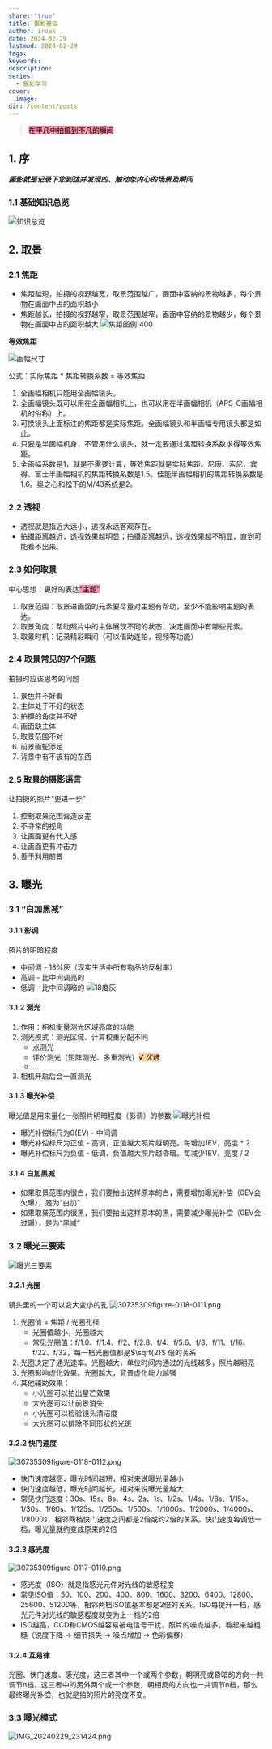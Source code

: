 ```yaml
---
share: "true"
title: 摄影基础
author: iroak
date: 2024-02-29
lastmod: 2024-02-29
tags: 
keywords: 
description: 
series:
  - 摄影学习
cover:
  image: 
dir: /content/posts
---
```


><mark style="background: #FF5582A6;">在平凡中拍摄到不凡的瞬间</mark>
## 1. 序

***摄影就是记录下您到达并发现的、触动您内心的场景及瞬间***

### 1.1 基础知识总览
![知识总览](https://i-echo.oss-cn-shenzhen.aliyuncs.com/img/15320aa56d6a639f1f22c951c065351d.webp)


## 2. 取景
### 2.1 焦距
* 焦距越短，拍摄的视野越宽，取景范围越广，画面中容纳的景物越多，每个景物在画面中占的面积越小
* 焦距越长，拍摄的视野越窄，取景范围越窄，画面中容纳的景物越少，每个景物在画面中占的面积越大
![焦距图例|400](https://i-echo.oss-cn-shenzhen.aliyuncs.com/img/038dfebe9ec383873ac7b0e0d141d8d4.webp)

**等效焦距**

![画幅尺寸](https://i-echo.oss-cn-shenzhen.aliyuncs.com/img/47859f07342669e00badf8baa83df14b.webp)

公式：实际焦距 * 焦距转换系数 = 等效焦距
1) 全画幅相机只能用全画幅镜头。
2) 全画幅镜头既可以用在全画幅相机上，也可以用在半画幅相机（APS-C画幅相机的俗称）上。
3) 可换镜头上面标注的焦距都是实际焦距。全画幅镜头和半画幅专用镜头都是如此。
4) 只要是半画幅机身，不管用什么镜头，就一定要通过焦距转换系数求得等效焦距。
5) 全画幅系数是1，就是不需要计算，等效焦距就是实际焦距。尼康、索尼、宾得、富士半画幅相机的焦距转换系数是1.5。佳能半画幅相机的焦距转换系数是1.6。奥之心和松下的M/43系统是2。
### 2.2 透视
* 透视就是指近大远小，透视永远客观存在。
* 拍摄距离越近，透视效果越明显；拍摄距离越远，透视效果越不明显，直到可能看不出来。
### 2.3 如何取景
中心思想：更好的表达<mark style="background: #FF5582A6;">“主题”</mark>
1) 取景范围：取景进画面的元素要尽量对主题有帮助，至少不能影响主题的表达。
2) 取景角度：帮助照片中的主体展现不同的状态，决定画面中有哪些元素。
3) 取景时机：记录精彩瞬间（可以借助连拍，视频等功能）
### 2.4 取景常见的7个问题
拍摄时应该思考的问题
1) 景色并不好看
2) 主体处于不好的状态
3) 拍摄的角度并不好
4) 画面缺主体
5) 取景范围不对
6) 前景画蛇添足
7) 背景中有不该有的东西
### 2.5 取景的摄影语言
让拍摄的照片“更进一步”
1) 控制取景范围营造反差
2) 不寻常的视角
3) 让画面更有代入感
4) 让画面更有冲击力
5) 善于利用前景

## 3. 曝光
### 3.1 “白加黑减”
#### 3.1.1 影调
照片的明暗程度
* 中间调 - 18%灰（现实生活中所有物品的反射率）
* 高调 - 比中间调亮的
* 低调 - 比中间调暗的
![18度灰](https://i-echo.oss-cn-shenzhen.aliyuncs.com/img/040f94d50c5c187eb932a01c0d28514d.webp)
#### 3.1.2 测光
1) 作用：相机衡量测光区域亮度的功能
2) 测光模式：测光区域、计算权重分配不同
	* 点测光
	* 评价测光（矩阵测光、多重测光）<mark style="background: #FFB86CA6;">*√ 优选*</mark>
	* ...
3)  相机开启后会一直测光
#### 3.1.3 曝光补偿
曝光值是用来量化一张照片明暗程度（影调）的参数
![曝光补偿](https://i-echo.oss-cn-shenzhen.aliyuncs.com/img/b979b943b8fef3f78446c3728431b7b3.webp)
* 曝光补偿标尺为0(EV) - 中间调
* 曝光补偿标尺为正值 - 高调，正值越大照片越明亮。每增加1EV，亮度 * 2
* 曝光补偿标尺为负值 - 低调，负值越大照片越昏暗。每减少1EV，亮度 / 2
#### 3.1.4 白加黑减
* 如果取景范围内很白，我们要拍出这样原本的白，需要增加曝光补偿（0EV会欠曝），是为“白加”
* 如果取景范围内很黑，我们要拍出这样原本的黑，需要减少曝光补偿（0EV会过曝），是为“黑减”
### 3.2 曝光三要素
![曝光三要素](https://i-echo.oss-cn-shenzhen.aliyuncs.com/img/dc5019b516bdfd4a7d4db65ce85e207c.webp)
#### 3.2.1 光圈
镜头里的一个可以变大变小的孔
![30735309figure-0118-0111.png](https://i-echo.oss-cn-shenzhen.aliyuncs.com/img/3f32bfdc813d8dd4dfca2065c79b8382.webp)

1) 光圈值 = 焦距 / 光圈孔径 
	* 光圈值越小，光圈越大
	* 常见光圈值：f/1.0、f/1.4、f/2、f/2.8、f/4、f/5.6、f/8、f/11、f/16、f/22、f/32，每一档光圈值都是$\sqrt{2}$ 倍的关系
 2) 光圈决定了通光速率。光圈越大，单位时间内通过的光线越多，照片越明亮
 3) 光圈影响虚化效果。光圈越大，背景虚化能力越强
 4) 其他辅助效果：
	 * 小光圈可以拍出星芒效果
	 * 大光圈可以让前景消失
	 * 小光圈可以检验镜头清洁度
	 * 大光圈可以排除不同形状的光斑
#### 3.2.2 快门速度
![30735309figure-0118-0112.png](https://i-echo.oss-cn-shenzhen.aliyuncs.com/img/c7f049badd2958c26e6be888bfeb3763.webp)

* 快门速度越高，曝光时间越短，相对来说曝光量越小
* 快门速度越低，曝光时间越长，相对来说曝光量越大
* 常见快门速度：30s、15s、8s、4s、2s、1s、1/2s、1/4s、1/8s、1/15s、1/30s、1/60s、1/125s、1/250s、1/500s、1/1000s、1/2000s、1/4000s、1/8000s，相邻两档快门速度之间都是2倍或约2倍的关系。快门速度每调低一档，曝光量就约变成原来的2倍
#### 3.2.3 感光度
![30735309figure-0117-0110.png](https://i-echo.oss-cn-shenzhen.aliyuncs.com/img/80b7fe495df1462a4242fd4a466f9a29.webp)

* 感光度（ISO）就是指感光元件对光线的敏感程度
* 常见ISO值：50、100、200、400、800、1600、3200、6400、12800、25600、51200等，相邻两档ISO值基本都是2倍的关系。ISO每提升一档，感光元件对光线的敏感程度就变为上一档的2倍
* ISO越高，CCD和CMOS越容易被电信号干扰，照片的噪点越多，看起来越粗糙（锐度下降 -> 细节损失 -> 噪点增加 -> 色彩偏移）
#### 3.2.4 互易律
光圈、快门速度、感光度，这三者其中一个或两个参数，朝明亮或昏暗的方向一共调节n档，这三者中的另外两个或一个参数，朝相反的方向也一共调节n档，那么最终曝光补偿，也就是拍的照片的亮度不变。
### 3.3 曝光模式
![IMG_20240229_231424.png](https://i-echo.oss-cn-shenzhen.aliyuncs.com/img/3af703ec569d283832bf30d2709e8433.webp)


